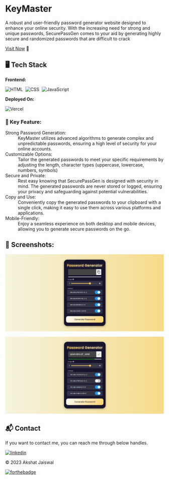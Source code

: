 # KeyMaster
A robust and user-friendly password generator website designed to enhance your online security. With the increasing need for strong and unique passwords, SecurePassGen comes to your aid by generating highly secure and randomized passwords that are difficult to crack

[Visit Now](https://password-generator-zethyst.vercel.app/) 🚀

## 🖥️ Tech Stack
**Frontend:**

![HTML](https://img.shields.io/badge/HTML5-E34F26?style=for-the-badge&logo=html5&logoColor=white)&nbsp;
![CSS](https://img.shields.io/badge/CSS3-1572B6?style=for-the-badge&logo=css3&logoColor=white)&nbsp;
![JavaScript](https://img.shields.io/badge/JavaScript-F7DF1E?style=for-the-badge&logo=javascript&logoColor=black)&nbsp;


**Deployed On:**

![Vercel](https://img.shields.io/badge/Vercel-000000?style=for-the-badge&logo=vercel&logoColor=white)


<h3>📌 Key Feature:</h3>
<dl>
<dt>Strong Password Generation:</dt><dd> KeyMaster utilizes advanced algorithms to generate complex and unpredictable passwords, ensuring a high level of security for your online accounts.</dd>

<dt>Customizable Options:</dt><dd> Tailor the generated passwords to meet your specific requirements by adjusting the length, character types (uppercase, lowercase, numbers, symbols)</dd>

<dt>Secure and Private:</dt><dd> Rest easy knowing that SecurePassGen is designed with security in mind. The generated passwords are never stored or logged, ensuring your privacy and safeguarding against potential vulnerabilities.</dd>

<dt>Copy and Use:</dt><dd> Conveniently copy the generated passwords to your clipboard with a single click, making it easy to use them across various platforms and applications.</dd>

<dt>Mobile-Friendly:</dt><dd> Enjoy a seamless experience on both desktop and mobile devices, allowing you to generate secure passwords on the go.</dd>

</dl>


## 📌 Screenshots:
![home](/img/home.png)

![Password Copied!](/img/copied.png)



<h2>📬 Contact</h2>

If you want to contact me, you can reach me through below handles.

[![linkedin](https://img.shields.io/badge/LinkedIn-0077B5?style=for-the-badge&logo=linkedin&logoColor=white)](https://www.linkedin.com/in/akshat-jaiswal-4664a2197)

© 2023 Akshat Jaiswal


[![forthebadge](https://forthebadge.com/images/badges/built-with-love.svg)](https://forthebadge.com)
